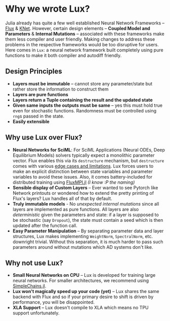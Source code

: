 
<a id='Why we wrote Lux?'></a>

# Why we wrote Lux?


Julia already has quite a few well established Neural Network Frameworks – [Flux](https://fluxml.ai/) & [KNet](https://denizyuret.github.io/Knet.jl/latest/). However, certain design elements – **Coupled Model and Parameters** & **Internal Mutations** – associated with these frameworks make them less compiler and user friendly. Making changes to address these problems in the respective frameworks would be too disruptive for users. Here comes in `Lux`: a neural network framework built completely using pure functions to make it both compiler and autodiff friendly.


<a id='Design Principles'></a>

## Design Principles


  * **Layers must be immutable** – cannot store any parameter/state but rather store the information to construct them
  * **Layers are pure functions**
  * **Layers return a Tuple containing the result and the updated state**
  * **Given same inputs the outputs must be same** – yes this must hold true even for stochastic functions. Randomness must be controlled using `rng`s passed in the state.
  * **Easily extensible**


<a id='Why use Lux over Flux?'></a>

## Why use Lux over Flux?


  * **Neural Networks for SciML**: For SciML Applications (Neural ODEs, Deep Equilibrium Models) solvers typically expect a monolithic parameter vector. Flux enables this via its `destructure` mechanism, but `destructure` comes with various [edge cases and limitations](https://fluxml.ai/Optimisers.jl/dev/api/#Optimisers.destructure). Lux forces users to make an explicit distinction between state variables and parameter variables to avoid these issues. Also, it comes battery-included for distributed training using [FluxMPI.jl](https://github.com/avik-pal/FluxMPI.jl) *(I know :P the naming)*
  * **Sensible display of Custom Layers** – Ever wanted to see Pytorch like Network printouts or wondered how to extend the pretty printing of Flux's layers? Lux handles all of that by default.
  * **Truly immutable models** - No *unexpected internal mutations* since all layers are implemented as pure functions. All layers are also *deterministic* given the parameters and state: if a layer is supposed to be stochastic (say `Dropout`), the state must contain a seed which is then updated after the function call.
  * **Easy Parameter Manipulation** – By separating parameter data and layer structures, Lux makes implementing `WeightNorm`, `SpectralNorm`, etc. downright trivial. Without this separation, it is much harder to pass such parameters around without mutations which AD systems don't like.


<a id='Why not use Lux?'></a>

## Why not use Lux?


  * **Small Neural Networks on CPU** – Lux is developed for training large neural networks. For smaller architectures, we recommend using [SimpleChains.jl](https://github.com/PumasAI/SimpleChains.jl).
  * **Lux won't magically speed up your code (yet)** – Lux shares the same backend with Flux and so if your primary desire to shift is driven by performance, you will be disappointed.
  * **XLA Support** – Lux doesn't compile to XLA which means no TPU support unfortunately.

